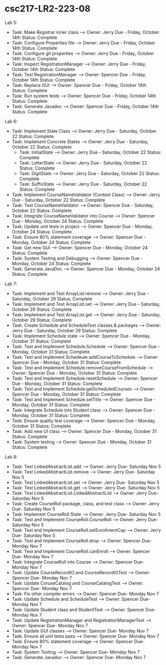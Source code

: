 # csc217-LR2-223-08

Lab 5: 

- Task: Make Registrar inner class --> Owner: Jerry   Due - Friday, October 14th   Status: Complete
- Task: Configure Properties file --> Owner: Jerry    Due - Friday, October 14th   Status: Complete
- Task: Configure git properties --> Owner: Jerry     Due - Friday, October 14th   Status: Complete
- Task: Inspect RegistrationManager --> Owner: Jerry  Due - Friday, October 14th   Status: Complete
- Task: Test RegistrationManager --> Owner: Spencer   Due - Friday, October 14th   Status: Complete
- Task: Replace GUI --> Owner: Spencer                Due - Friday, October 14th   Status: Complete
- Task: Run system tests --> Owner: Spencer           Due - Friday, October 14th   Status: Complete
- Task: Generate Javadoc --> Owner: Spencer           Due - Friday, October 14th   Status: Complete


Lab 6:

- Task: Implement State Class --> Owner: Jerry                            Due - Saturday, October 22  Status: Complete
- Task: Implement Concrete States --> Owner: Jerry                        Due - Saturday, October 22  Status: Complete
	- Task: InitialState --> Owner: Jerry                                   Due - Saturday, October 22  Status: Complete
	- Task: LetterState --> Owner: Jerry                                    Due - Saturday, October 22  Status: Complete
	- Task: DigitState --> Owner: Jerry                                     Due - Saturday, October 22  Status: Complete
	- Task: SuffixState --> Owner: Jerry                                    Due - Saturday, October 22  Status: Complete
- Task: Implement CourseNameValidator (Context Class) --> Owner: Jerry    Due - Saturday, October 22  Status: Complete
- Task: Test CourseNameValidator --> Owner: Spencer                       Due - Saturday, October 22  Status: Complete
- Task: Integrate CourseNameValidator into Course --> Owner: Spencer      Due - Monday, October 24  Status: Complete
- Task: Update unit tests in project --> Owner: Spencer                   Due - Monday, October 24  Status: Complete
- Task: Ensure 80% statement coverage --> Owner: Spencer                  Due - Monday, October 24  Status: Complete
- Task: Get new GUI --> Owner: Spencer                                    Due - Monday, October 24  Status: Complete
- Task: System Testing and Debugging --> Owner: Spencer                   Due - Monday, October 24  Status: Complete
- Task: Generate JavaDoc --> Owner: Spencer                               Due - Monday, October 24  Status: Complete


Lab 7: 

- Task: Implement and Test ArrayList.remove --> Owner: Jerry 				Due - Saturday, October 29  Status: Complete
- Task: Implement and Test ArrayList.set --> Owner: Jerry 				Due - Saturday, October 29  Status: Complete
- Task: Implement and Test ArrayList.get --> Owner: Jerry 				Due - Saturday, October 29  Status: Complete
- Task: Create Schedule and ScheduleTest classes & packages --> Owner: Jerry		Due - Saturday, October 29  Status: Complete
- Task: Implement Schedule state --> Owner: Spencer					Due - Monday, October 31  Status: Complete
- Task: Test and Implement Schedule.Schedule --> Owner: Spencer				Due - Monday, October 31  Status: Complete
- Task: Test and Implement Schedeule.addCourseToSchedule --> Owner: Spencer		Due - Monday, October 31  Status: Complete
- Task: Test and Implement Schedule.removeCourseFromSchedule --> Owner: Spencer		Due - Monday, October 31  Status: Complete
- Task: Test and Implement Schedule.resetSchedule --> Owner: Spencer			Due - Monday, October 31  Status: Complete
- Task: Test and Implement Schedule.getScheduledCourses --> Owner: Spencer		Due - Monday, October 31  Status: Complete
- Task: Test and Implement Schedule.setTitle --> Owner: Spencer				Due - Monday, October 31  Status: Complete
- Task: Integrate Schedule into Student class --> Owner: Spencer			Due - Monday, October 31  Status: Complete
- Task: Ensure quality test coverage --> Owner: Spencer					Due - Monday, October 31  Status: Complete
- Task: Add new UI class --> Owner: Spencer						Due - Monday, October 31  Status: Complete
- Task: System testing --> Owner: Spencer						Due - Monday, October 31  Status: Complete


Lab 8: 

- Task: Test LinkedAbstractList.add --> Owner: Jerry				Due- Saturday Nov 5 
- Task: Test LinkedAbstractList.remove --> Owner: Jerry				Due- Saturday Nov 5
- Task: Test LinkedAbstractList.set --> Owner: Jerry				Due- Saturday Nov 5
- Task: Test LinkedAbstractList.get --> Owner: Jerry				Due- Saturday Nov 5
- Task: Test LinkedAbstractList.LinkedAbstractList --> Owner: Jerry		Due- Saturday Nov 5
- Task: Create CourseRoll package, class, and test class --> Owner: Jerry	Due- Saturday Nov 5
- Task: Implement CourseRoll State --> Owner: Jerry				Due- Saturday Nov 5
- Task: Test and Implement CourseRoll.CourseRoll --> Owner: Jerry		Due- Saturday Nov 5
- Task: Test and Implement CourseRoll.setEnrollmentCap --> Owner: Jerry		Due- Saturday Nov 5
- Task: Test and Implement CourseRoll.drop --> Owner: Spencer			Due- Monday Nov 7
- Task: Test and Implement CourseRoll.canEnroll --> Owner: Spencer		Due- Monday Nov 7
- Task: Integrate CourseRoll into Course --> Owner: Spencer			Due- Monday Nov 7
- Task: Update CourseRecordIO and CourseRecordIOTest --> Owner: Spencer		Due- Monday Nov 7
- Task: Update CoruseCatalog and CourseCatalogTest --> Owner: Spencer		Due- Monday Nov 7
- Task: Fix other compiler errors --> Owner: Spencer				Due- Monday Nov 7
- Task: Update Schedule and ScheduleTest --> Owner: Spencer			Due- Monday Nov 7
- Task: Update Student class and StudentTest --> Owner: Spencer			Due- Monday Nov 7
- Task: Update RegistrationManager and RegistrationManagerTest --> Owner: Spencer	Due- Monday Nov 7
- Task: Update GUI classes --> Owner: Spencer	Due- Monday Nov 7
- Task: Ensure all unit tests pass --> Owner: Spencer				Due- Monday Nov 7
- Task: Ensure 80% statement coverage --> Owner: Spencer			Due- Monday Nov 7
- Task: System Testing --> Owner: Spencer					Due- Monday Nov 7
- Task: Generate Javadoc --> Owner: Spencer					Due- Monday Nov 7

